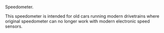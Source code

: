 Speedometer.

This speedometer is intended for old cars running modern drivetrains where original speedometer can no longer work with modern electronic speed sensors.
